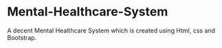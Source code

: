 # Mental-Healthcare-System
A decent Mental Healthcare System which is created using Html, css and Bootstrap.
